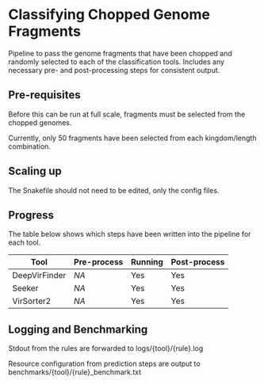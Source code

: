 # Classifying Chopped Genome Fragments

Pipeline to pass the genome fragments that have been chopped and randomly selected to each of the classification tools. Includes any necessary pre- and post-processing steps for consistent output.

## Pre-requisites

Before this can be run at full scale, fragments must be selected from the chopped genomes.

Currently, only 50 fragments have been selected from each kingdom/length combination.

## Scaling up

The Snakefile should not need to be edited, only the config files.

## Progress

The table below shows which steps have been written into the pipeline for each tool.

Tool          | Pre-process | Running      | Post-process
------------- | ----------- | ------------ | ------------
DeepVirFinder | *NA*        | Yes          | Yes
Seeker        | *NA*        | Yes          | Yes
VirSorter2    | *NA*        | Yes          | Yes

## Logging and Benchmarking

Stdout from the rules are forwarded to logs/{tool}/{rule}.log

Resource configuration from prediction steps are output to benchmarks/{tool}/{rule}_benchmark.txt
